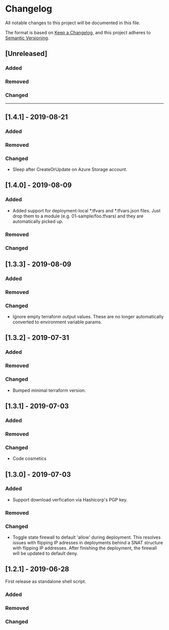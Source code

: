 # Changelog

All notable changes to this project will be documented in this file.

The format is based on [Keep a Changelog](https://keepachangelog.com/en/1.0.0/),
and this project adheres to [Semantic Versioning](https://semver.org/spec/v2.0.0.html).

## [Unreleased]

### Added

### Removed

### Changed

----------------
## [1.4.1] - 2019-08-21

### Added

### Removed

### Changed
- Sleep after CreateOrUpdate on Azure Storage account.

## [1.4.0] - 2019-08-09

### Added
- Added support for deployment-local *.tfvars and *.tfvars.json files. Just drop them to a module (e.g. 01-sample/foo.tfvars) and they are automatically picked up.

### Removed

### Changed


## [1.3.3] - 2019-08-09

### Added

### Removed

### Changed
- Ignore empty terraform output values. These are no longer automatically converted to environment variable params.


## [1.3.2] - 2019-07-31

### Added

### Removed

### Changed
- Bumped minimal terraform version.

## [1.3.1] - 2019-07-03

### Added

### Removed

### Changed
- Code cosmetics

## [1.3.0] - 2019-07-03

### Added
- Support download verfication via Hashicorp's PGP key.

### Removed

### Changed
- Toggle state firewall to default 'allow' during deployment. This resolves issues with flipping IP adresses in deployments behind a SNAT structure with flipping IP addresses. After finishing the deployment, the firewall will be updated to default deny.

## [1.2.1] - 2019-06-28

First release as standalone shell script.

### Added

### Removed

### Changed


